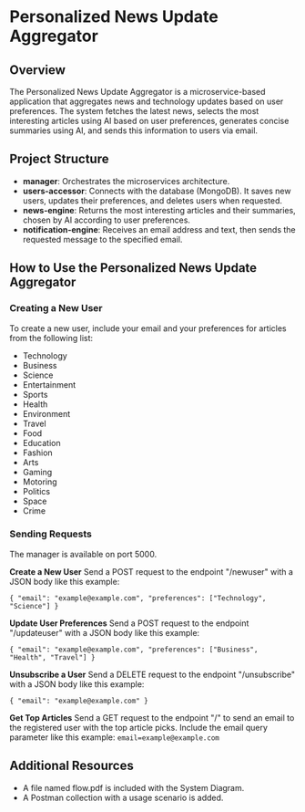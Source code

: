 # Personalized News Update Aggregator
## Overview
The Personalized News Update Aggregator is a microservice-based application that aggregates news and technology updates based on user preferences. The system fetches the latest news, selects the most interesting articles using AI based on user preferences, generates concise summaries using AI, and sends this information to users via email.

## Project Structure
* **manager**: Orchestrates the microservices architecture.
* **users-accessor**: Connects with the database (MongoDB). It saves new users, updates their preferences, and deletes users when requested.
* **news-engine**: Returns the most interesting articles and their summaries, chosen by AI according to user preferences.
* **notification-engine**: Receives an email address and text, then sends the requested message to the specified email.


## How to Use the Personalized News Update Aggregator
### Creating a New User
To create a new user, include your email and your preferences for articles from the following list:
* Technology
* Business
* Science
* Entertainment
* Sports
* Health
* Environment
* Travel
* Food
* Education
* Fashion
* Arts
* Gaming
* Motoring
* Politics
* Space
* Crime

### Sending Requests
The manager is available on port 5000.

**__Create a New User__**
Send a POST request to the endpoint "/newuser" with a JSON body like this example:

`{
    "email": "example@example.com",
    "preferences": ["Technology", "Science"]
}`


**__Update User Preferences__**
Send a POST request to the endpoint "/updateuser" with a JSON body like this example:

`{
    "email": "example@example.com",
    "preferences": ["Business", "Health", "Travel"]
}`

**__Unsubscribe a User__**
Send a DELETE request to the endpoint "/unsubscribe" with a JSON body like this example:

`{
    "email": "example@example.com"
}`

**__Get Top Articles__**
Send a GET request to the endpoint "/" to send an email to the registered user with the top article picks. Include the email query parameter like this example:
`email=example@example.com`

## Additional Resources
* A file named flow.pdf is included with the System Diagram.
* A Postman collection with a usage scenario is added.
